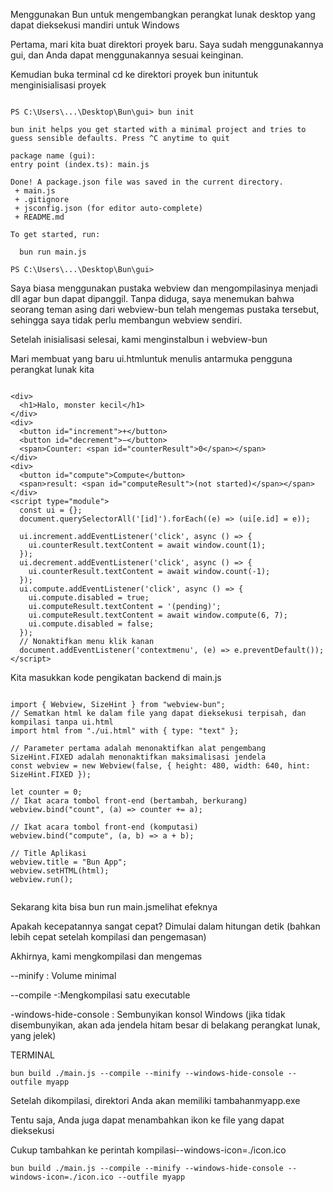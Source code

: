 Menggunakan Bun untuk mengembangkan perangkat lunak desktop yang dapat dieksekusi mandiri untuk Windows

Pertama, mari kita buat direktori proyek baru. Saya sudah menggunakannya gui, dan Anda dapat menggunakannya sesuai keinginan.

Kemudian buka terminal cd ke direktori proyek bun inituntuk menginisialisasi proyek

```

PS C:\Users\...\Desktop\Bun\gui> bun init

bun init helps you get started with a minimal project and tries to guess sensible defaults. Press ^C anytime to quit

package name (gui):
entry point (index.ts): main.js

Done! A package.json file was saved in the current directory.
 + main.js
 + .gitignore
 + jsconfig.json (for editor auto-complete)
 + README.md

To get started, run:

  bun run main.js

PS C:\Users\...\Desktop\Bun\gui>

```

Saya biasa menggunakan pustaka webview dan mengompilasinya menjadi dll agar bun dapat dipanggil. Tanpa diduga, saya menemukan bahwa seorang teman asing dari webview-bun telah mengemas pustaka tersebut, sehingga saya tidak perlu membangun webview sendiri.

Setelah inisialisasi selesai, kami menginstalbun i webview-bun

Mari membuat yang baru ui.htmluntuk menulis antarmuka pengguna perangkat lunak kita

```

<div>
  <h1>Halo, monster kecil</h1>
</div>
<div>
  <button id="increment">+</button>
  <button id="decrement">−</button>
  <span>Counter: <span id="counterResult">0</span></span>
</div>
<div>
  <button id="compute">Compute</button>
  <span>result: <span id="computeResult">(not started)</span></span>
</div>
<script type="module">
  const ui = {};
  document.querySelectorAll('[id]').forEach((e) => (ui[e.id] = e));

  ui.increment.addEventListener('click', async () => {
    ui.counterResult.textContent = await window.count(1);
  });
  ui.decrement.addEventListener('click', async () => {
    ui.counterResult.textContent = await window.count(-1);
  });
  ui.compute.addEventListener('click', async () => {
    ui.compute.disabled = true;
    ui.computeResult.textContent = '(pending)';
    ui.computeResult.textContent = await window.compute(6, 7);
    ui.compute.disabled = false;
  });
  // Nonaktifkan menu klik kanan
  document.addEventListener('contextmenu', (e) => e.preventDefault());
</script>

```

Kita masukkan kode pengikatan backend di main.js

```

import { Webview, SizeHint } from "webview-bun";
// Sematkan html ke dalam file yang dapat dieksekusi terpisah, dan kompilasi tanpa ui.html
import html from "./ui.html" with { type: "text" };

// Parameter pertama adalah menonaktifkan alat pengembang SizeHint.FIXED adalah menonaktifkan maksimalisasi jendela
const webview = new Webview(false, { height: 480, width: 640, hint: SizeHint.FIXED });

let counter = 0;
// Ikat acara tombol front-end (bertambah, berkurang)
webview.bind("count", (a) => counter += a);

// Ikat acara tombol front-end (komputasi)
webview.bind("compute", (a, b) => a + b);

// Title Aplikasi
webview.title = "Bun App";
webview.setHTML(html);
webview.run();


```


Sekarang kita bisa bun run main.jsmelihat efeknya


Apakah kecepatannya sangat cepat? Dimulai dalam hitungan detik (bahkan lebih cepat setelah kompilasi dan pengemasan)

Akhirnya, kami mengkompilasi dan mengemas

--minify : Volume minimal

--compile -:Mengkompilasi satu executable

-windows-hide-console : Sembunyikan konsol Windows (jika tidak disembunyikan, akan ada jendela hitam besar di belakang perangkat lunak, yang jelek)



TERMINAL
```
bun build ./main.js --compile --minify --windows-hide-console --outfile myapp
```

Setelah dikompilasi, direktori Anda akan memiliki tambahanmyapp.exe

Tentu saja, Anda juga dapat menambahkan ikon ke file yang dapat dieksekusi

Cukup tambahkan ke perintah kompilasi--windows-icon=./icon.ico


```
bun build ./main.js --compile --minify --windows-hide-console --windows-icon=./icon.ico --outfile myapp
```
